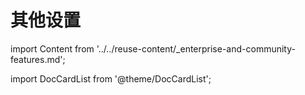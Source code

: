 # 其他设置

import Content from '../../reuse-content/_enterprise-and-community-features.md';

<Content />

import DocCardList from '@theme/DocCardList';

<DocCardList />